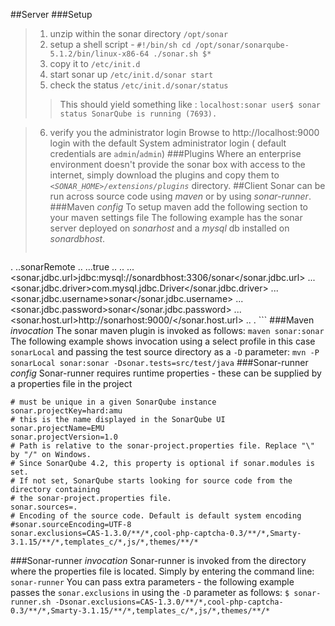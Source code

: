 ##Server
###Setup
> 1. unzip within the sonar directory `/opt/sonar`
> 2. setup a shell script - 
> `#!/bin/sh
>cd /opt/sonar/sonarqube-5.1.2/bin/linux-x86-64
>./sonar.sh $*`
>3. copy it to `/etc/init.d`
>4. start sonar up `/etc/init.d/sonar start`
>5. check the status `/etc/init.d/sonar/status`
>>This should yield something like :
>>`localhost:sonar user$ sonar status
>>SonarQube is running (7693).`

>6. verify you the administrator login
>Browse to http://localhost:9000 
>login with the default System administrator login
>( default credentials are `admin`/`admin`)
###Plugins
Where an enterprise environment doesn't provide the sonar box with access to the internet, simply download the plugins and copy them to _`<SONAR_HOME>/extensions/plugins`_ directory.
##Client
Sonar can be run across source code using _maven_ or by using _sonar-runner_.
###Maven _config_
To setup maven add the following section to your maven settings file
The following example has the sonar server deployed on _sonarhost_ and a _mysql_ db installed on _sonardbhost_.
>```<profiles>
.<profile>
..<id>sonarRemote</id>
..<activation>
...<activeByDefault>true</activeByDefault>
..</activation>
..<properties>
...<sonar.jdbc.url>jdbc:mysql://sonardbhost:3306/sonar</sonar.jdbc.url>
...<sonar.jdbc.driver>com.mysql.jdbc.Driver</sonar.jdbc.driver>
...<sonar.jdbc.username>sonar</sonar.jdbc.username> 
...<sonar.jdbc.password>sonar</sonar.jdbc.password>
...<sonar.host.url>http://sonarhost:9000/</sonar.host.url>
..</properties>
.</profile>
</profiles>```
###Maven _invocation_
The sonar maven plugin is invoked as follows:
`maven sonar:sonar`
The following example shows invocation using a select profile in this case `sonarLocal` and passing the test source directory as a `-D` parameter:
`mvn -P sonarLocal sonar:sonar -Dsonar.tests=src/test/java`
###Sonar-runner _config_
Sonar-runner requires runtime properties - these can be supplied by a properties file in the project
```
# must be unique in a given SonarQube instance
sonar.projectKey=hard:amu
# this is the name displayed in the SonarQube UI
sonar.projectName=EMU
sonar.projectVersion=1.0
# Path is relative to the sonar-project.properties file. Replace "\" by "/" on Windows.
# Since SonarQube 4.2, this property is optional if sonar.modules is set.
# If not set, SonarQube starts looking for source code from the directory containing 
# the sonar-project.properties file.
sonar.sources=.
# Encoding of the source code. Default is default system encoding
#sonar.sourceEncoding=UTF-8
sonar.exclusions=CAS-1.3.0/**/*,cool-php-captcha-0.3/**/*,Smarty-3.1.15/**/*,templates_c/*,js/*,themes/**/*
```
###Sonar-runner _invocation_
Sonar-runner is invoked from the directory where the properties file is located.
Simply by entering the command line:
`sonar-runner`
You can pass extra parameters - the following example passes the `sonar.exclusions` in using the `-D` parameter as follows:
`$ sonar-runner.sh -Dsonar.exclusions=CAS-1.3.0/**/*,cool-php-captcha-0.3/**/*,Smarty-3.1.15/**/*,templates_c/*,js/*,themes/**/*`
